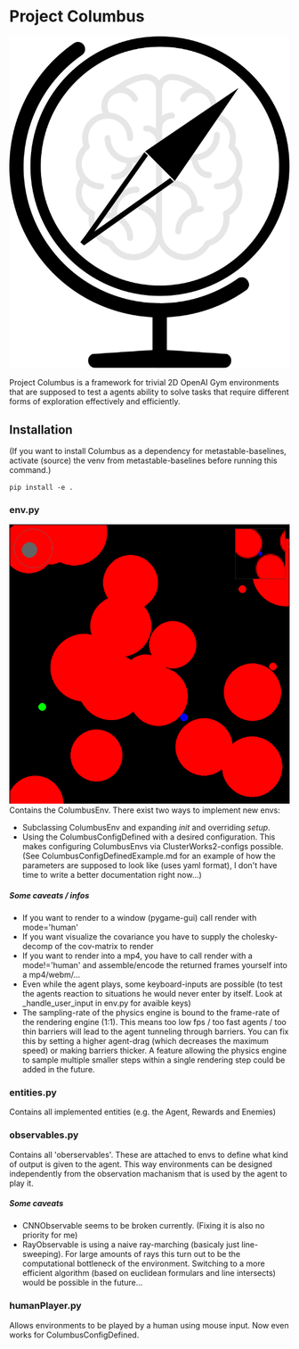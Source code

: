 # Project Columbus

<p align='center'>
  <img src='./icon.svg'>
</p>

Project Columbus is a framework for trivial 2D OpenAI Gym environments that are supposed to test a agents ability to solve tasks that require different forms of exploration effectively and efficiently.

## Installation

(If you want to install Columbus as a dependency for metastable-baselines, activate (source) the venv from metastable-baselines before running this command.)

```
pip install -e .
```

### env.py

![Screenshot](./img_README.png)  
Contains the ColumbusEnv.
There exist two ways to implement new envs:

- Subclassing ColumbusEnv and expanding _init_ and overriding _setup_.
- Using the ColumbusConfigDefined with a desired configuration. This makes configuring ColumbusEnvs via ClusterWorks2-configs possible. (See ColumbusConfigDefinedExample.md for an example of how the parameters are supposed to look like (uses yaml format), I don't have time to write a better documentation right now...)

##### Some caveats / infos

- If you want to render to a window (pygame-gui) call render with mode='human'
- If you want visualize the covariance you have to supply the cholesky-decomp of the cov-matrix to render
- If you want to render into a mp4, you have to call render with a mode!='human' and assemble/encode the returned frames yourself into a mp4/webm/...
- Even while the agent plays, some keyboard-inputs are possible (to test the agents reaction to situations he would never enter by itself. Look at \_handle_user_input in env.py for avaible keys)
- The sampling-rate of the physics engine is bound to the frame-rate of the rendering engine (1:1). This means too low fps / too fast agents / too thin barriers will lead to the agent tunneling through barriers. You can fix this by setting a higher agent-drag (which decreases the maximum speed) or making barriers thicker. A feature allowing the physics engine to sample multiple smaller steps within a single rendering step could be added in the future.

### entities.py

Contains all implemented entities (e.g. the Agent, Rewards and Enemies)

### observables.py

Contains all 'oberservables'. These are attached to envs to define what kind of output is given to the agent. This way environments can be designed independently from the observation machanism that is used by the agent to play it.

##### Some caveats

- CNNObservable seems to be broken currently. (Fixing it is also no priority for me)
- RayObservable is using a naive ray-marching (basicaly just line-sweeping). For large amounts of rays this turn out to be the computational bottleneck of the environment. Switching to a more efficient algorithm (based on euclidean formulars and line intersects) would be possible in the future...

### humanPlayer.py

Allows environments to be played by a human using mouse input. Now even works for ColumbusConfigDefined.
